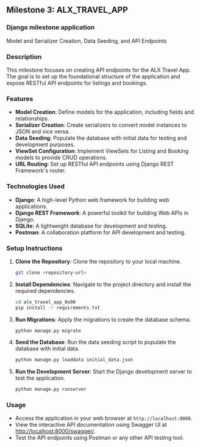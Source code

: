 ## Milestone 3: ALX_TRAVEL_APP

### Django milestone application

Model and Serializer Creation, Data Seeding, and API Endpoints

### Description

This milestone focuses on creating API endpoints for the ALX Travel App. The goal is to set up the foundational structure of the application and expose RESTful API endpoints for listings and bookings.

### Features

- **Model Creation**: Define models for the application, including fields and relationships.
- **Serializer Creation**: Create serializers to convert model instances to JSON and vice versa.
- **Data Seeding**: Populate the database with initial data for testing and development purposes.
- **ViewSet Configuration**: Implement ViewSets for Listing and Booking models to provide CRUD operations.
- **URL Routing**: Set up RESTful API endpoints using Django REST Framework's router.

### Technologies Used

- **Django**: A high-level Python web framework for building web applications.
- **Django REST Framework**: A powerful toolkit for building Web APIs in Django.
- **SQLite**: A lightweight database for development and testing.
- **Postman**: A collaboration platform for API development and testing.

### Setup Instructions

1. **Clone the Repository**: Clone the repository to your local machine.
   ```bash
   git clone <repository-url>
   ```
2. **Install Dependencies**: Navigate to the project directory and install the required dependencies.
   ```bash
   cd alx_travel_app_0x00
   pip install -r requirements.txt
   ```
3. **Run Migrations**: Apply the migrations to create the database schema.
   ```bash
   python manage.py migrate
   ```
4. **Seed the Database**: Run the data seeding script to populate the database with initial data.
   ```bash
   python manage.py loaddata initial_data.json
   ```
5. **Run the Development Server**: Start the Django development server to test the application.
   ```bash
   python manage.py runserver
   ```

### Usage

- Access the application in your web browser at `http://localhost:8000`.
- View the interactive API documentation using Swagger UI at [http://localhost:8000/swagger/](http://localhost:8000/swagger/).
- Test the API endpoints using Postman or any other API testing tool.
